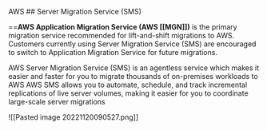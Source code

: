 AWS ## Server Migration Service (SMS)

==**AWS Application Migration Service (AWS [[MGN]])** is the primary migration service recommended for lift-and-shift migrations to AWS. Customers currently using Server Migration Service (SMS) are encouraged to switch to Application Migration Service for future migrations.

AWS Server Migration Service (SMS) is an agentless service which makes it easier and faster for you to migrate thousands of on-premises workloads to AWS
AWS SMS allows you to automate, schedule, and track incremental replications of live server volumes, making it easier for you to coordinate large-scale server migrations

![[Pasted image 20221120090527.png]]


